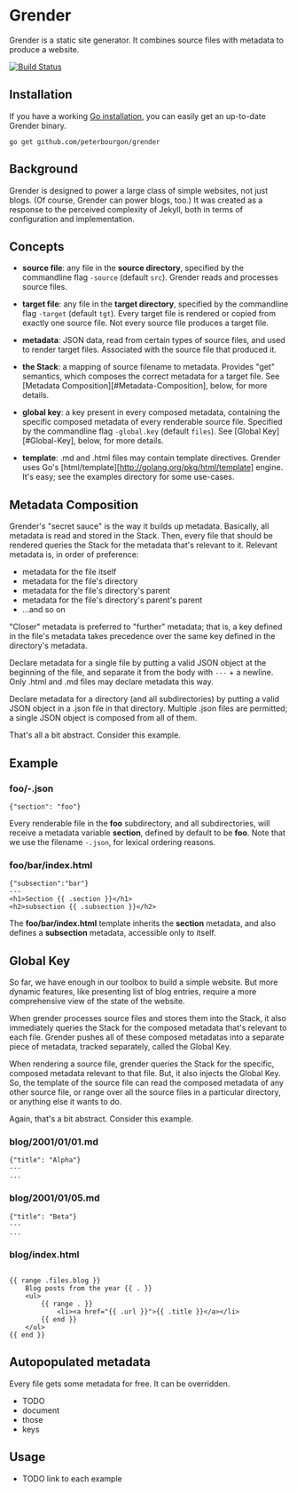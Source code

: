 # Grender

Grender is a static site generator. It combines source files with metadata to
produce a website.

[![Build Status][1]][2]

[1]: https://secure.travis-ci.org/peterbourgon/grender.png
[2]: http://www.travis-ci.org/peterbourgon/grender


## Installation

If you have a working [Go installation](http://golang.org/doc/install), you
can easily get an up-to-date Grender binary.

    go get github.com/peterbourgon/grender


## Background

Grender is designed to power a large class of simple websites, not just blogs.
(Of course, Grender can power blogs, too.) It was created as a response to the
perceived complexity of Jekyll, both in terms of configuration and
implementation.


## Concepts

* **source file**: any file in the **source directory**, specified by the
  commandline flag `-source` (default `src`). Grender reads and processes
  source files.

* **target file**: any file in the **target directory**, specified by the
  commandline flag `-target` (default `tgt`). Every target file is rendered or
  copied from exactly one source file. Not every source file produces a target
  file.

* **metadata**: JSON data, read from certain types of source files, and used to
  render target files. Associated with the source file that produced it.

* **the Stack**: a mapping of source filename to metadata. Provides "get"
  semantics, which composes the correct metadata for a target file. See
  [Metadata Composition][#Metadata-Composition], below, for more details.

* **global key**: a key present in every composed metadata, containing the
  specific composed metadata of every renderable source file. Specified by the
  commandline flag `-global.key` (default `files`). See
  [Global Key][#Global-Key], below, for more details.

* **template**: .md and .html files may contain template directives. Grender
  uses Go's [html/template][http://golang.org/pkg/html/template] engine. It's
  easy; see the examples directory for some use-cases.


## Metadata Composition

Grender's "secret sauce" is the way it builds up metadata. Basically, all
metadata is read and stored in the Stack. Then, every file that should be
rendered queries the Stack for the metadata that's relevant to it. Relevant
metadata is, in order of preference:

* metadata for the file itself
* metadata for the file's directory
* metadata for the file's directory's parent
* metadata for the file's directory's parent's parent
* ...and so on

"Closer" metadata is preferred to "further" metadata; that is, a key defined
in the file's metadata takes precedence over the same key defined in the
directory's metadata.

Declare metadata for a single file by putting a valid JSON object at the
beginning of the file, and separate it from the body with `---` + a newline.
Only .html and .md files may declare metadata this way.

Declare metadata for a directory (and all subdirectories) by putting a valid
JSON object in a .json file in that directory. Multiple .json files are
permitted; a single JSON object is composed from all of them.

That's all a bit abstract. Consider this example.

## Example

### foo/-.json

```
{"section": "foo"}
```

Every renderable file in the **foo** subdirectory, and all subdirectories, will
receive a metadata variable **section**, defined by default to be **foo**. Note
that we use the filename `-.json`, for lexical ordering reasons.

### foo/bar/index.html

```
{"subsection":"bar"}
---
<h1>Section {{ .section }}</h1>
<h2>subsection {{ .subsection }}</h2>
```

The **foo/bar/index.html** template inherits the **section** metadata, and also
defines a **subsection** metadata, accessible only to itself.


## Global Key

So far, we have enough in our toolbox to build a simple website. But more
dynamic features, like presenting list of blog entries, require a more
comprehensive view of the state of the website.

When grender processes source files and stores them into the Stack, it also
immediately queries the Stack for the composed metadata that's relevant to each
file. Grender pushes all of these composed metadatas into a separate piece of
metadata, tracked separately, called the Global Key.

When rendering a source file, grender queries the Stack for the specific,
composed metadata relevant to that file. But, it also injects the Global Key.
So, the template of the source file can read the composed metadata of any other
source file, or range over all the source files in a particular directory, or
anything else it wants to do.

Again, that's a bit abstract. Consider this example.

### blog/2001/01/01.md

```
{"title": "Alpha"}
---
...
```

### blog/2001/01/05.md

```
{"title": "Beta"}
---
...
```

### blog/index.html

```

{{ range .files.blog }}
	Blog posts from the year {{ . }}
	<ul>
		{{ range . }}
			<li><a href="{{ .url }}">{{ .title }}</a></li>
		{{ end }}
	</ul>
{{ end }}
```


## Autopopulated metadata

Every file gets some metadata for free. It can be overridden.

* TODO
* document
* those
* keys


## Usage

* TODO link to each example
